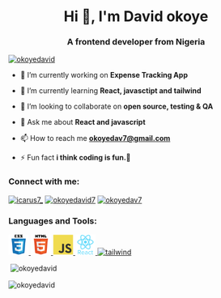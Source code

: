 <h1 align="center">Hi 👋, I'm David okoye</h1>
<h3 align="center">A frontend developer from Nigeria</h3>

<p align="left"> <a href="https://github.com/ryo-ma/github-profile-trophy"><img src="https://github-profile-trophy.vercel.app/?username=okoyedavid" alt="okoyedavid" /></a> </p>

- 🔭 I’m currently working on **Expense Tracking App**

- 🌱 I’m currently learning **React, javasctipt and tailwind**

- 👯 I’m looking to collaborate on **open source, testing & QA**

- 💬 Ask me about **React and javascript**

- 📫 How to reach me **okoyedav7@gmail.com**

- ⚡ Fun fact **i think coding is fun.🤑**

<h3 align="left">Connect with me:</h3>
<p align="left">
<a href="https://twitter.com/icarus7_" target="blank"><img align="center" src="https://raw.githubusercontent.com/rahuldkjain/github-profile-readme-generator/master/src/images/icons/Social/twitter.svg" alt="icarus7_" height="30" width="40" /></a>
<a href="https://linkedin.com/in/okoyedavid7" target="blank"><img align="center" src="https://raw.githubusercontent.com/rahuldkjain/github-profile-readme-generator/master/src/images/icons/Social/linked-in-alt.svg" alt="okoyedavid7" height="30" width="40" /></a>
<a href="https://instagram.com/okoyedav7" target="blank"><img align="center" src="https://raw.githubusercontent.com/rahuldkjain/github-profile-readme-generator/master/src/images/icons/Social/instagram.svg" alt="okoyedav7" height="30" width="40" /></a>
</p>

<h3 align="left">Languages and Tools:</h3>
<p align="left"> <a href="https://www.w3schools.com/css/" target="_blank" rel="noreferrer"> <img src="https://raw.githubusercontent.com/devicons/devicon/master/icons/css3/css3-original-wordmark.svg" alt="css3" width="40" height="40"/> </a> <a href="https://www.w3.org/html/" target="_blank" rel="noreferrer"> <img src="https://raw.githubusercontent.com/devicons/devicon/master/icons/html5/html5-original-wordmark.svg" alt="html5" width="40" height="40"/> </a> <a href="https://developer.mozilla.org/en-US/docs/Web/JavaScript" target="_blank" rel="noreferrer"> <img src="https://raw.githubusercontent.com/devicons/devicon/master/icons/javascript/javascript-original.svg" alt="javascript" width="40" height="40"/> </a> <a href="https://reactjs.org/" target="_blank" rel="noreferrer"> <img src="https://raw.githubusercontent.com/devicons/devicon/master/icons/react/react-original-wordmark.svg" alt="react" width="40" height="40"/> </a> <a href="https://tailwindcss.com/" target="_blank" rel="noreferrer"> <img src="https://www.vectorlogo.zone/logos/tailwindcss/tailwindcss-icon.svg" alt="tailwind" width="40" height="40"/> </a> </p>

<p>&nbsp;<img align="center" src="https://github-readme-stats.vercel.app/api?username=okoyedavid&show_icons=true&locale=en" alt="okoyedavid" /></p>

<p><img align="center" src="https://github-readme-streak-stats.herokuapp.com/?user=okoyedavid&" alt="okoyedavid" /></p>



